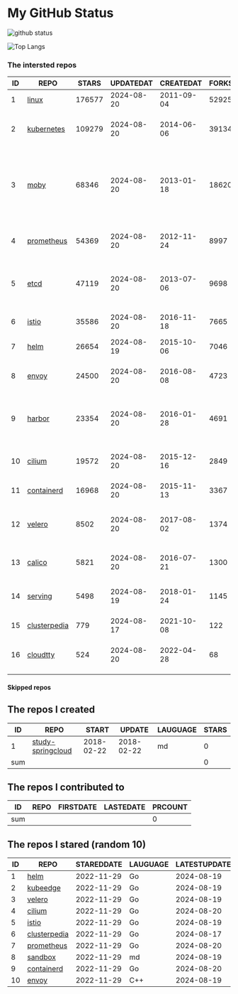 # My GitHub Status

<img src="https://github-readme-stats-1.yihong0618.vercel.app/api?username=daoqingniu&show_icons=true&&&hide_title=true&count_private=true" alt="github status" />

![Top Langs](https://github-readme-stats-1.yihong0618.vercel.app/api/top-langs/?username=daoqingniu&layout=compact)

<!--START_SECTION:github_repos-->
### The intersted repos
| ID |                              REPO                               | STARS  | UPDATEDAT  | CREATEDAT  | FORKSCOUNT |                                                DESCRIPTIONS                                                |
|----|-----------------------------------------------------------------|--------|------------|------------|------------|------------------------------------------------------------------------------------------------------------|
|  1 | [linux](https://github.com/torvalds/linux)                      | 176577 | 2024-08-20 | 2011-09-04 |      52925 | Linux kernel source tree                                                                                   |
|  2 | [kubernetes](https://github.com/kubernetes/kubernetes)          | 109279 | 2024-08-20 | 2014-06-06 |      39134 | Production-Grade Container Scheduling and Management                                                       |
|  3 | [moby](https://github.com/moby/moby)                            |  68346 | 2024-08-20 | 2013-01-18 |      18620 | The Moby Project - a collaborative project for the container ecosystem to assemble container-based systems |
|  4 | [prometheus](https://github.com/prometheus/prometheus)          |  54369 | 2024-08-20 | 2012-11-24 |       8997 | The Prometheus monitoring system and time series database.                                                 |
|  5 | [etcd](https://github.com/etcd-io/etcd)                         |  47119 | 2024-08-20 | 2013-07-06 |       9698 | Distributed reliable key-value store for the most critical data of a distributed system                    |
|  6 | [istio](https://github.com/istio/istio)                         |  35586 | 2024-08-20 | 2016-11-18 |       7665 | Connect, secure, control, and observe services.                                                            |
|  7 | [helm](https://github.com/helm/helm)                            |  26654 | 2024-08-19 | 2015-10-06 |       7046 | The Kubernetes Package Manager                                                                             |
|  8 | [envoy](https://github.com/envoyproxy/envoy)                    |  24500 | 2024-08-20 | 2016-08-08 |       4723 | Cloud-native high-performance edge/middle/service proxy                                                    |
|  9 | [harbor](https://github.com/goharbor/harbor)                    |  23354 | 2024-08-20 | 2016-01-28 |       4691 | An open source trusted cloud native registry project that stores, signs, and scans content.                |
| 10 | [cilium](https://github.com/cilium/cilium)                      |  19572 | 2024-08-20 | 2015-12-16 |       2849 | eBPF-based Networking, Security, and Observability                                                         |
| 11 | [containerd](https://github.com/containerd/containerd)          |  16968 | 2024-08-20 | 2015-11-13 |       3367 | An open and reliable container runtime                                                                     |
| 12 | [velero](https://github.com/vmware-tanzu/velero)                |   8502 | 2024-08-20 | 2017-08-02 |       1374 | Backup and migrate Kubernetes applications and their persistent volumes                                    |
| 13 | [calico](https://github.com/projectcalico/calico)               |   5821 | 2024-08-20 | 2016-07-21 |       1300 | Cloud native networking and network security                                                               |
| 14 | [serving](https://github.com/knative/serving)                   |   5498 | 2024-08-19 | 2018-01-24 |       1145 | Kubernetes-based, scale-to-zero, request-driven compute                                                    |
| 15 | [clusterpedia](https://github.com/clusterpedia-io/clusterpedia) |    779 | 2024-08-17 | 2021-10-08 |        122 | The Encyclopedia of Kubernetes clusters                                                                    |
| 16 | [cloudtty](https://github.com/cloudtty/cloudtty)                |    524 | 2024-08-20 | 2022-04-28 |         68 | A Friendly Kubernetes CloudShell (Web Terminal) !                                                          |



#### Skipped repos
<!--END_SECTION:github_repos-->

<!--START_SECTION:my_github-->
## The repos I created
| ID  |                                 REPO                                 |   START    |   UPDATE   | LAUGUAGE | STARS |
|-----|----------------------------------------------------------------------|------------|------------|----------|-------|
|   1 | [study-springcloud](https://github.com/daoqingniu/study-springcloud) | 2018-02-22 | 2018-02-22 | md       |     0 |
| sum |                                                                      |            |            |          |     0 |

## The repos I contributed to
| ID  | REPO | FIRSTDATE | LASTEDATE | PRCOUNT |
|-----|------|-----------|-----------|---------|
| sum |      |           |           |       0 |

## The repos I stared (random 10)
| ID |                              REPO                               | STAREDDATE | LAUGUAGE | LATESTUPDATE |
|----|-----------------------------------------------------------------|------------|----------|--------------|
|  1 | [helm](https://github.com/helm/helm)                            | 2022-11-29 | Go       | 2024-08-19   |
|  2 | [kubeedge](https://github.com/kubeedge/kubeedge)                | 2022-11-29 | Go       | 2024-08-19   |
|  3 | [velero](https://github.com/vmware-tanzu/velero)                | 2022-11-29 | Go       | 2024-08-19   |
|  4 | [cilium](https://github.com/cilium/cilium)                      | 2022-11-29 | Go       | 2024-08-20   |
|  5 | [istio](https://github.com/istio/istio)                         | 2022-11-29 | Go       | 2024-08-19   |
|  6 | [clusterpedia](https://github.com/clusterpedia-io/clusterpedia) | 2022-11-29 | Go       | 2024-08-17   |
|  7 | [prometheus](https://github.com/prometheus/prometheus)          | 2022-11-29 | Go       | 2024-08-20   |
|  8 | [sandbox](https://github.com/cncf/sandbox)                      | 2022-11-29 | md       | 2024-08-19   |
|  9 | [containerd](https://github.com/containerd/containerd)          | 2022-11-29 | Go       | 2024-08-20   |
| 10 | [envoy](https://github.com/envoyproxy/envoy)                    | 2022-11-29 | C++      | 2024-08-19   |

<!--END_SECTION:my_github-->
